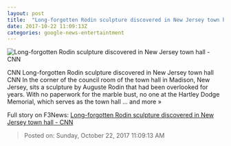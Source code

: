 ```yaml
---
layout: post
title:  "Long-forgotten Rodin sculpture discovered in New Jersey town hall - CNN"
date: 2017-10-22 11:09:13Z
categories: google-news-entertaintment
---
```


![Long-forgotten Rodin sculpture discovered in New Jersey town hall - CNN](http://cdn.cnn.com/cnnnext/dam/assets/171021183330-napoleon-bust-2-super-tease.jpg)

CNN Long-forgotten Rodin sculpture discovered in New Jersey town hall CNN In the corner of the council room of the town hall in Madison, New Jersey, sits a sculpture by Auguste Rodin that had been overlooked for years. With no paperwork for the marble bust, no one at the Hartley Dodge Memorial, which serves as the town hall ... and more »


Full story on F3News: [Long-forgotten Rodin sculpture discovered in New Jersey town hall - CNN](http://www.f3nws.com/n/daBcx)

> Posted on: Sunday, October 22, 2017 11:09:13 AM
